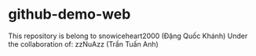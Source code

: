 # github-demo-web
This repository is belong to snowiceheart2000 (Đặng Quốc Khánh)
Under the collaboration of:
zzNuAzz (Trần Tuấn Anh)